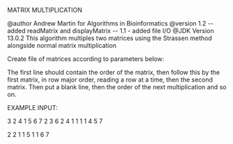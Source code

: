 MATRIX MULTIPLICATION

@author Andrew Martin
for Algorithms in Bioinformatics
@version 1.2
-- added readMatrix and displayMatrix
-- 1.1 - added file I/O
@JDK Version 13.0.2
This algorithm multiples two matrices using the Strassen method alongside normal matrix multiplication

Create file of matrices according to parameters below:

The first line should contain the order of the matrix, then follow this by the first matrix, 
in row major order, reading a row at a time, then the second matrix. Then put a blank line, 
then the order of the next multiplication and so on.

EXAMPLE INPUT:

3
2 4 1
5 6 7
2 3 6
2 4 1
1 1 1
4 5 7

2
2 1
1 5
1 1
6 7

